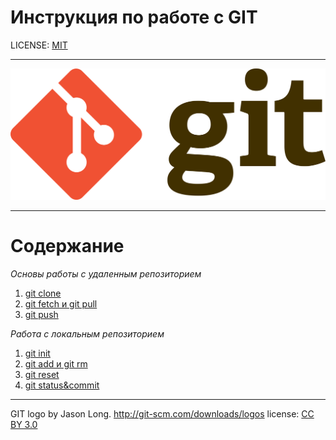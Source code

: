 # Инструкция по работе с GIT


LICENSE: [MIT](license.md)

___

![GIT LOGO](./accets/1920px-Git-logo.svg.png)
___

# Содержание 
_Основы работы с удаленным репозиторием_

1. [git clone](/clone.md)
2. [git fetch и git pull](./full.md)
3. [git push](./push.md)

_Работа с локальным репозиторием_
1. [git init](./init.md)
2. [git add и git rm](./add.md)
3. [git reset](./resit.md)
4. [git status&commit](./resit.md)


___
GIT logo by Jason Long. http://git-scm.com/downloads/logos license: [CC BY 3.0](https://creativecommons.org/licenses/by/3.0/deed.ru)

